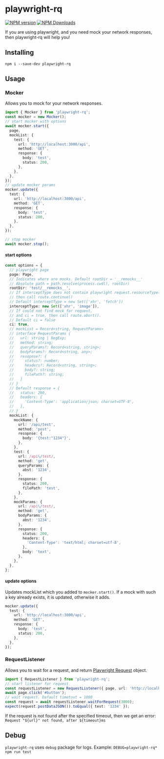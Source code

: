 # playwright-rq

[![NPM version](https://img.shields.io/npm/v/playwright-rq.svg)](https://www.npmjs.com/package/playwright-rq)
[![NPM Downloads](https://img.shields.io/npm/dm/playwright-rq.svg?style=flat)](https://www.npmjs.org/package/playwright-rq)

If you are using playwright, and you need mock your network responses, then playwright-rq will help you!

## Installing

```
npm i --save-dev playwright-rq
```

## Usage

### Mocker

Allows you to mock for your network responses.

```ts
import { Mocker } from 'playwright-rq';
const mocker = new Mocker();
// start mocker with options
await mocker.start({
  page,
  mockList: {
    test: {
      url: 'http://localhost:3000/api',
      method: 'GET',
      response: {
        body: 'test',
        status: 200,
      },
    },
  },
});
// update mocker params
mocker.update({
  test: {
    url: 'http://localhost:3000/api',
    method: 'GET',
    response: {
      body: 'test',
      status: 200,
    },
  },
});

// stop mocker
await mocker.stop();
```

#### start options

```ts
const options = {
  // playwright page
  page: Page,
  // Indicates where are mocks. Default rootDir = '__remocks__'
  // Absolute path = path.resolve(process.cwd(), rootDir)
  rootDir: 'test/__remocks__',
  // If interceptType does not contain playwright request.resourceType(),
  // then call route.continue()
  // Default interceptType = new Set(['xhr', 'fetch'])
  interceptType: new Set(['xhr', 'image']),
  // If could not find mock for request,
  // and ci = true, then call route.abort().
  // Default ci = false
  ci: true,
  // mockList = Record<string, RequestParams>
  // interface RequestParams {
  //   url: string | RegExp;
  //   method: string;
  //   queryParams?: Record<string, string>;
  //   bodyParams?: Record<string, any>;
  //   resopnse?: {
  //     status?: number;
  //     headers?: Record<string, string>;
  //     body?: string;
  //     filePath?: string;
  //   }
  // }
  // Default response = {
  //   status: 200,
  //   headers: {
  //     'Content-Type': 'application/json; charset=UTF-8',
  //   },
  // }
  mockList: {
    mockName: {
      url: '/api/test',
      method: 'post',
      resopnse: {
        body: '{test:"1234"}',
      },
    },
    test: {
      url: /api\/test/,
      method: 'get',
      queryParams: {
        abst: '1234',
      },
      response: {
        status: 200,
        filePath: 'test',
      },
    },
    mockParams: {
      url: /api\/test/,
      method: 'get',
      bodyParams: {
        abst: '1234',
      },
      response: {
        status: 200,
        headers: {
          'Content-Type': 'text/html; charset=utf-8',
        },
        body: 'text',
      },
    },
  },
};
```

#### update options

Updates mockList which you added to `mocker.start()`.
If a mock with such a key already exists, it is updated, otherwise it adds.

```ts
mocker.update({
  test: {
    url: 'http://localhost:3000/api',
    method: 'GET',
    response: {
      body: 'test',
      status: 200,
    },
  },
});
```

### RequestListener

Allows you to wait for a request, and return [Playwright Request](https://playwright.dev/docs/api/class-request) object.

```ts
import { RequestListener } from 'playwright-rq';
// start listener for request
const requestListener = new RequestListener({ page, url: 'http://localhost:3000/api' });
await page.click('#button');
// wait request. Dafault timetout = 1000
const request = await requestListener.waitForRequest(3000);
expect(request.postDataJSON()).toEqual({ test: '1234' });
```

If the request is not found after the specified timeout, then we get an error: `Request "${url}" not found, after ${timeout}ms`

## Debug

`playwright-rq` uses `debug` package for logs.
Example: `DEBUG=playwright-rq* npm run test`
